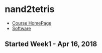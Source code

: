 # nand2tetris

- [Course HomePage](http://nand2tetris.org/)
- [Software](http://nand2tetris.org/software.php)

## Started Week1 - Apr 16, 2018